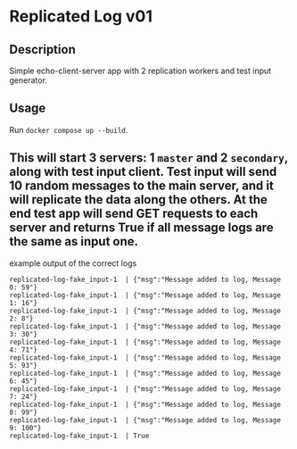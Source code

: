 # Replicated Log v01
## Description

Simple echo-client-server app with 2 replication workers and test input generator.

## Usage

Run `docker compose up --build`.

This will start 3 servers: 1 `master` and 2 `secondary`, along with test input client.
Test input will send 10 random messages to the main server, and it will replicate the data along the others.
At the end test app will send GET requests to each server and returns True if all message logs are the same as input one.
-- 

example output of the correct logs
```
replicated-log-fake_input-1  | {"msg":"Message added to log, Message 0: 59"}
replicated-log-fake_input-1  | {"msg":"Message added to log, Message 1: 16"}
replicated-log-fake_input-1  | {"msg":"Message added to log, Message 2: 8"}
replicated-log-fake_input-1  | {"msg":"Message added to log, Message 3: 30"}
replicated-log-fake_input-1  | {"msg":"Message added to log, Message 4: 71"}
replicated-log-fake_input-1  | {"msg":"Message added to log, Message 5: 93"}
replicated-log-fake_input-1  | {"msg":"Message added to log, Message 6: 45"}
replicated-log-fake_input-1  | {"msg":"Message added to log, Message 7: 24"}
replicated-log-fake_input-1  | {"msg":"Message added to log, Message 8: 99"}
replicated-log-fake_input-1  | {"msg":"Message added to log, Message 9: 100"}
replicated-log-fake_input-1  | True
```
